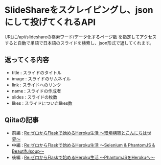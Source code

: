 # SlideShareをスクレイピングし、jsonにして投げてくれるAPI
URLに/api/slideshareの検索ワード/データ化するページ数
を指定してアクセスすると自動で単語で日本語のスライドを検索し、json形式で返してくれます。
## 返ってくる内容
+ title : スライドのタイトル
+ image : スライドのサムネイル
+ link : スライドへのリンク
+ name : スライドの作成者
+ slides : スライドの枚数
+ likes : スライドについたlikes数

## Qiitaの記事
+ 前編 : [Re:ゼロからFlaskで始めるHeroku生活 〜環境構築とこんにちは世界〜](http://qiita.com/ymgn_ll/items/96cac1dcf388bc7a8e4e)
+ 中編 : [Re:ゼロからFlaskで始めるHeroku生活 〜Selenium & PhantomJS & Beautifulsoup〜](http://qiita.com/ymgn_ll/items/4c2964a14ff80ca2fa28)
+ 後編 : [Re:ゼロからFlaskで始めるHeroku生活 〜PhantomJSをHerokuへ〜](http://qiita.com/ymgn_ll/items/585e94a3d2d23ca1fec3)